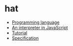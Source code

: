 # hat
- [Programming language](https://shima3.github.io/hat/)
- [An interpreter in JavaScript](https://shima3.github.io/hat/js/)
- [Tutorial](https://shima3.github.io/hat/tutorial/)
- [Specification](https://github.com/shima3/hat/blob/master/SPEC.md)
